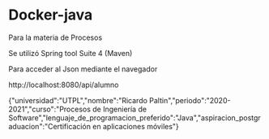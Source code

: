 # Docker-java
Para la materia de Procesos

Se utilizó Spring tool Suite 4 (Maven)

Para acceder al Json mediante el navegador

http://localhost:8080/api/alumno

{"universidad":"UTPL","nombre":"Ricardo Paltin","periodo":"2020-2021","curso":"Procesos de Ingeniería de Software","lenguaje_de_programacion_preferido":"Java","aspiracion_postgraduacion":"Certificación en aplicaciones móviles"}

